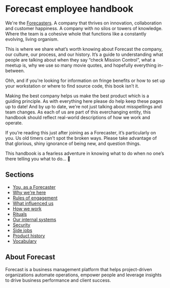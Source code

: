 # Forecast employee handbook

We're the [Forecasters](https://www.forecast.app/).
A company that thrives on innovation, collaboration and customer happiness. A company with no silos or towers of knowledge. Where the team is a cohesive whole that functions like a constantly evolving, living organism.

This is where we share what’s worth knowing about Forecast the company, our culture, our process, and our history. It’s a guide to understanding what people are talking about when they say “check Mission Control”, what a meetup is, why we use so many movie quotes, and hopefully everything in-between.

Ohh, and if you're looking for information on fringe benefits or how to set up your workstation or where to find source code, this book isn’t it.

Making the best company helps us make the best product which is a guiding principle. As with everything here please do help keep these pages up to date! And by up to date, we're not just talking about misspellings and team changes. As each of us are part of this everchanging entity, this handbook should reflect real-world descriptions of how we work and operate.

If you’re reading this just after joining as a Forecaster, it’s particularly on you. Us old timers can't spot the broken ways. Please take advantage of that glorious, shiny ignorance of being new, and question things.

This handbook is a fearless adventure in knowing what to do when no one’s there telling you what to do... :princess:

## Sections
* [You, as a Forecaster](https://github.com/Forecast-it/handbook/blob/master/you-as-a-forecaster.md)
* [Why we're here](https://github.com/Forecast-it/handbook/blob/master/why-we-are-here.md)
* [Rules of engagement](https://github.com/Forecast-it/handbook/blob/master/rules-of-engagement.md)
* [What influenced us](https://github.com/Forecast-it/handbook/blob/master/what-influenced-us.md)
* [How we work](https://github.com/Forecast-it/handbook/blob/master/how-we-work.md)
* [Rituals](https://github.com/Forecast-it/handbook/blob/master/rituals.md)
* [Our internal systems](https://github.com/Forecast-it/handbook/blob/master/our-internal-systems.md)
* [Security](https://github.com/Forecast-it/handbook/blob/master/security.md)
* [Side jobs](https://github.com/Forecast-it/handbook/blob/master/side-jobs.md)
* [Product history](https://github.com/Forecast-it/handbook/blob/master/product-history.md)
* [Vocabulary](https://github.com/Forecast-it/handbook/blob/master/vocabulary.md)

## About Forecast
Forecast is a business management platform that helps project-driven organizations automate operations, empower people and leverage insights to drive business performance and client success.
